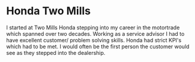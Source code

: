 # Honda Two Mills

I started at Two Mills Honda stepping into my career in the motortrade which spanned over two decades.
Working as a service advisor I had to have excellent customer/ problem solving skills. Honda had strict KPI's which had to be met. I would often be the first person the customer would see as they stepped into the dealership.
